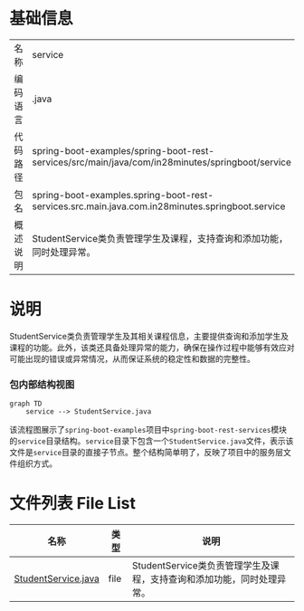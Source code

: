 # 基础信息

|      |      |
|------|------|
| 名称 | service |
| 编码语言 | .java |
| 代码路径 | spring-boot-examples/spring-boot-rest-services/src/main/java/com/in28minutes/springboot/service |
| 包名 | spring-boot-examples.spring-boot-rest-services.src.main.java.com.in28minutes.springboot.service |
| 概述说明 | StudentService类负责管理学生及课程，支持查询和添加功能，同时处理异常。 |

# 说明

StudentService类负责管理学生及其相关课程信息，主要提供查询和添加学生及课程的功能。此外，该类还具备处理异常的能力，确保在操作过程中能够有效应对可能出现的错误或异常情况，从而保证系统的稳定性和数据的完整性。


### 包内部结构视图

```mermaid
graph TD
    service --> StudentService.java
```

该流程图展示了`spring-boot-examples`项目中`spring-boot-rest-services`模块的`service`目录结构。`service`目录下包含一个`StudentService.java`文件，表示该文件是`service`目录的直接子节点。整个结构简单明了，反映了项目中的服务层文件组织方式。

# 文件列表 File List

| 名称   | 类型  | 说明 |
|-------|------|-------------|
| [StudentService.java](StudentService.md) | file | StudentService类负责管理学生及课程，支持查询和添加功能，同时处理异常。 |


